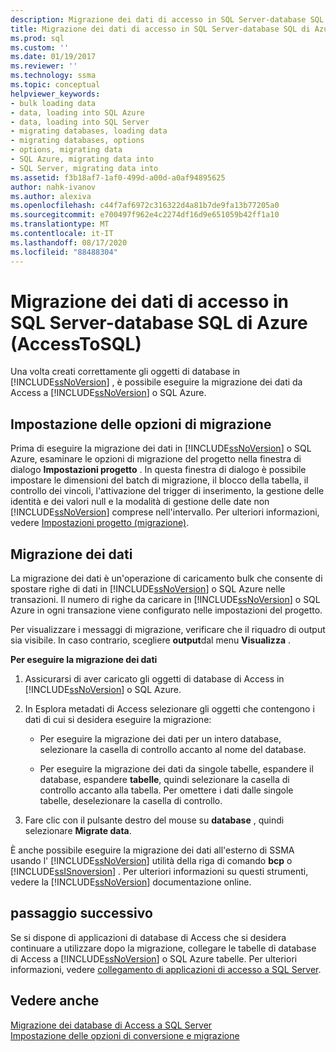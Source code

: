 ```yaml
---
description: Migrazione dei dati di accesso in SQL Server-database SQL di Azure (AccessToSQL)
title: Migrazione dei dati di accesso in SQL Server-database SQL di Azure (AccessToSQL) | Microsoft Docs
ms.prod: sql
ms.custom: ''
ms.date: 01/19/2017
ms.reviewer: ''
ms.technology: ssma
ms.topic: conceptual
helpviewer_keywords:
- bulk loading data
- data, loading into SQL Azure
- data, loading into SQL Server
- migrating databases, loading data
- migrating databases, options
- options, migrating data
- SQL Azure, migrating data into
- SQL Server, migrating data into
ms.assetid: f3b18af7-1af0-499d-a00d-a0af94895625
author: nahk-ivanov
ms.author: alexiva
ms.openlocfilehash: c44f7af6972c316322d4a81b7de9fa13b77205a0
ms.sourcegitcommit: e700497f962e4c2274df16d9e651059b42ff1a10
ms.translationtype: MT
ms.contentlocale: it-IT
ms.lasthandoff: 08/17/2020
ms.locfileid: "88488304"
---
```

# <a name="migrating-access-data-into-sql-server---azure-sql-database-accesstosql"></a>Migrazione dei dati di accesso in SQL Server-database SQL di Azure (AccessToSQL)
Una volta creati correttamente gli oggetti di database in [!INCLUDE[ssNoVersion](../../includes/ssnoversion-md.md)] , è possibile eseguire la migrazione dei dati da Access a [!INCLUDE[ssNoVersion](../../includes/ssnoversion-md.md)] o SQL Azure.  
  
## <a name="setting-migration-options"></a>Impostazione delle opzioni di migrazione  
Prima di eseguire la migrazione dei dati in [!INCLUDE[ssNoVersion](../../includes/ssnoversion-md.md)] o SQL Azure, esaminare le opzioni di migrazione del progetto nella finestra di dialogo **Impostazioni progetto** . In questa finestra di dialogo è possibile impostare le dimensioni del batch di migrazione, il blocco della tabella, il controllo dei vincoli, l'attivazione del trigger di inserimento, la gestione delle identità e dei valori null e la modalità di gestione delle date non [!INCLUDE[ssNoVersion](../../includes/ssnoversion-md.md)] comprese nell'intervallo. Per ulteriori informazioni, vedere [Impostazioni progetto (migrazione)](https://msdn.microsoft.com/4caebc9c-8680-4b99-a8fa-89c43161c95d).  
  
## <a name="migrating-data"></a>Migrazione dei dati  
La migrazione dei dati è un'operazione di caricamento bulk che consente di spostare righe di dati in [!INCLUDE[ssNoVersion](../../includes/ssnoversion-md.md)] o SQL Azure nelle transazioni. Il numero di righe da caricare in [!INCLUDE[ssNoVersion](../../includes/ssnoversion-md.md)] o SQL Azure in ogni transazione viene configurato nelle impostazioni del progetto.  
  
Per visualizzare i messaggi di migrazione, verificare che il riquadro di output sia visibile. In caso contrario, scegliere **output**dal menu **Visualizza** .  
  
**Per eseguire la migrazione dei dati**  
  
1.  Assicurarsi di aver caricato gli oggetti di database di Access in [!INCLUDE[ssNoVersion](../../includes/ssnoversion-md.md)] o SQL Azure.  
  
2.  In Esplora metadati di Access selezionare gli oggetti che contengono i dati di cui si desidera eseguire la migrazione:  
  
    -   Per eseguire la migrazione dei dati per un intero database, selezionare la casella di controllo accanto al nome del database.  
  
    -   Per eseguire la migrazione dei dati da singole tabelle, espandere il database, espandere **tabelle**, quindi selezionare la casella di controllo accanto alla tabella. Per omettere i dati dalle singole tabelle, deselezionare la casella di controllo.  
  
3.  Fare clic con il pulsante destro del mouse su **database** , quindi selezionare **Migrate data**.  
  
È anche possibile eseguire la migrazione dei dati all'esterno di SSMA usando l' [!INCLUDE[ssNoVersion](../../includes/ssnoversion-md.md)] utilità della riga di comando **bcp** o [!INCLUDE[ssISnoversion](../../includes/ssisnoversion-md.md)] . Per ulteriori informazioni su questi strumenti, vedere la [!INCLUDE[ssNoVersion](../../includes/ssnoversion-md.md)] documentazione online.  
  
## <a name="next-step"></a>passaggio successivo  
Se si dispone di applicazioni di database di Access che si desidera continuare a utilizzare dopo la migrazione, collegare le tabelle di database di Access a [!INCLUDE[ssNoVersion](../../includes/ssnoversion-md.md)] o SQL Azure tabelle. Per ulteriori informazioni, vedere [collegamento di applicazioni di accesso a SQL Server](linking-access-applications-to-sql-server-azure-sql-db-accesstosql.md).  
  
## <a name="see-also"></a>Vedere anche  
[Migrazione dei database di Access a SQL Server](migrating-access-databases-to-sql-server-azure-sql-db-accesstosql.md)  
[Impostazione delle opzioni di conversione e migrazione](setting-conversion-and-migration-options-accesstosql.md)  
  
